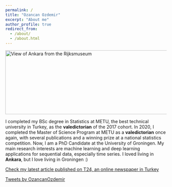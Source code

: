 ```yaml
---
permalink: /
title: "Ozancan Ozdemir"
excerpt: "About me"
author_profile: true
redirect_from: 
  - /about/
  - /about.html
---
```


<img src="https://upload.wikimedia.org/wikipedia/commons/5/5d/Gezicht_op_Ankara_Rijksmuseum_SK-A-2055.jpeg" width="600" height="200" alt="View of Ankara from the Rijksmuseum">


I completed my BSc degree in Statistics at METU, the best technical university in Turkey, as the **valedictorian** of the 2017 cohort. In 2020, I completed the Master of Science Program at METU as a **valedictorian** once again, with several publications and a winning prize at a national statistics competition. Now, I am a PhD Candidate at the University of Groningen. My main research interests are machine learning and deep learning applications for sequential data, especially time series. I loved living in **Ankara**, but I love living in Groningen :) 

[Check my latest article published on T24, an online newspaper in Turkey](https://t24.com.tr/yazarlar/ozancan-ozdemir)

<a class="twitter-timeline" data-width="400" data-height="300" data-theme="light" href="https://twitter.com/OzancanOzdemir?ref_src=twsrc%5Etfw">Tweets by OzancanOzdemir</a> <script async src="https://platform.twitter.com/widgets.js" charset="utf-8"></script>

<script async src="https://pagead2.googlesyndication.com/pagead/js/adsbygoogle.js?client=ca-pub-9697223080889563"
     crossorigin="anonymous"></script>
